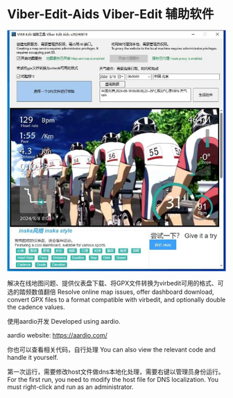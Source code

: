 # Viber-Edit-Aids Viber-Edit 辅助软件

![image](20240819182651.jpg)

解决在线地图问题、提供仪表盘下载、将GPX文件转换为virbedit可用的格式、可选的踏频数值翻倍
Resolve online map issues, offer dashboard download, convert GPX files to a format compatible with virbedit, and optionally double the cadence values.

使用aardio开发
Developed using aardio.

aardio website:
https://aardio.com/

你也可以查看相关代码，自行处理
You can also view the relevant code and handle it yourself.

第一次运行，需要修改host文件做dns本地化处理，需要右键以管理员身份运行。
For the first run, you need to modify the host file for DNS localization. You must right-click and run as an administrator.
